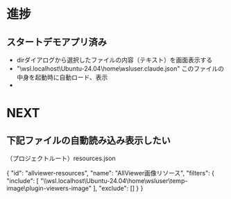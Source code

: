 # 進捗

## スタートデモアプリ済み

- dirダイアログから選択したファイルの内容（テキスト）を画面表示する
- "\\wsl.localhost\Ubuntu-24.04\home\wsluser\.claude.json" このファイルの中身を起動時に自動ロード、表示
- 

# NEXT

## 下記ファイルの自動読み込み表示したい

（プロジェクトルート）resources.json

{
    "id": "allviewer-resources",
    "name": "AllViewer画像リソース",
    "filters": {
      "include": [
        "\\\\wsl.localhost\\Ubuntu-24.04\\home\\wsluser\\temp-image\\plugin-viewers-image"
      ],
      "exclude": []
    }
}
